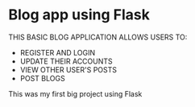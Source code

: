 # Blog app using Flask

THIS BASIC BLOG APPLICATION ALLOWS USERS TO:
 
 - REGISTER AND LOGIN
 - UPDATE THEIR ACCOUNTS
 - VIEW OTHER USER'S POSTS
 - POST BLOGS 
 
This was my first big project using Flask
